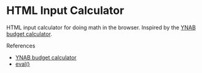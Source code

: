 # HTML Input Calculator

HTML input calculator for doing math in the browser. Inspired by the [YNAB budget calculator](https://docs.youneedabudget.com/article/1027-in-line-calculations).

References

* [YNAB budget calculator](https://docs.youneedabudget.com/article/1027-in-line-calculations)
* [eval()](https://developer.mozilla.org/en-US/docs/Web/JavaScript/Reference/Global_Objects/eval)
